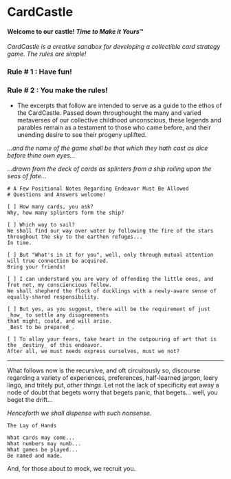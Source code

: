 # CardCastle

#### Welcome to our castle! _Time to Make it Yours_:tm:

_CardCastle is a creative sandbox for developing a collectible card strategy game. The rules are simple!_

### Rule # 1 : Have fun!

### Rule # 2 : You make the rules!

* The excerpts that follow are intended to serve as a guide to the ethos of the CardCastle. Passed down throughought the many and varied metaverses of our collective childhood unconscious, these legends and parables remain as a testament to those who came before, and their unending desire to see their progeny uplifted.


_...and the name of the game shall be that which they hath cast as dice before thine own eyes..._

_...drawn from the deck of cards as splinters from a ship roiling upon the seas of fate..._

```
# A Few Positional Notes Regarding Endeavor Must Be Allowed
# Questions and Answers welcome!

[ ] How many cards, you ask? 
Why, how many splinters form the ship?

[ ] Which way to sail?
We shall find our way over water by following the fire of the stars throughout the sky to the earthen refuges... 
In time.

[ ] But "What's in it for you", well, only through mutual attention will true connection be acquired. 
Bring your friends!

[ ] I can understand you are wary of offending the little ones, and fret not, my consciencious fellow. 
We shall shepherd the flock of ducklings with a newly-aware sense of equally-shared responsibility.

[ ] But yes, as you suggest, there will be the requirement of just _how_ to settle any disagreements
that might, could, and will arise. 
_Best to be prepared_.

[ ] To allay your fears, take heart in the outpouring of art that is the _destiny_ of this endeavor. 
After all, we must needs express ourselves, must we not?
```
<hr>

What follows now is the recursive, and oft circuitously so, discourse regarding a variety of experiences, preferences, half-learned jargon, leery lingo, and tritely put, _other things_. 
Let not the lack of specificity eat away a node of doubt that begets worry that begets panic, that begets... well, you beget the drift... 

_Henceforth we shall dispense with such nonsense._

```
The Lay of Hands

What cards may come...
What numbers may numb...
What games be played...
Be named and made.
```

And, for those about to mock, we recruit you.
